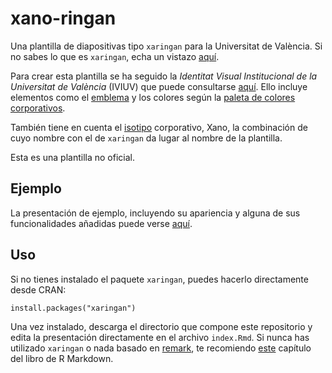 # xano-ringan

Una plantilla de diapositivas tipo `xaringan` para la Universitat de València. Si no sabes lo que es `xaringan`, echa un vistazo [aquí](https://bookdown.org/yihui/rmarkdown/xaringan.html).

Para crear esta plantilla se ha seguido la *Identitat Visual Institucional de la Universitat de València* (IVIUV) que puede consultarse [aquí](https://www.uv.es/unitat-web-marqueting/ca/identitat-visual/identitat-visual-institucional-iviuv.html). Ello incluye elementos como el [emblema](https://www.uv.es/unitat-web-marqueting/ca/identitat-visual/elements-identitat/emblema.html) y los colores según la [paleta de colores corporativos](https://www.uv.es/corporate/marca/cromatica/identitat_cromatica.pdf).

También tiene en cuenta el [isotipo](https://www.uv.es/unitat-web-marqueting/ca/identitat-visual/elements-identitat/isotip/isotip-corporatiu.html) corporativo, Xano, la combinación de cuyo nombre con el de `xaringan` da lugar al nombre de la plantilla.

Esta es una plantilla no oficial.

## Ejemplo

La presentación de ejemplo, incluyendo su apariencia y alguna de sus funcionalidades añadidas puede verse [aquí](https://pauinsanchez.github.io/xano-ringan/).

## Uso

Si no tienes instalado el paquete `xaringan`, puedes hacerlo directamente desde CRAN:

```{r}
install.packages("xaringan")
```

Una vez instalado, descarga el directorio que compone este repositorio y edita la presentación directamente en el archivo `index.Rmd`. Si nunca has utilizado `xaringan` o nada basado en [remark](https://remarkjs.com), te recomiendo [este](https://bookdown.org/yihui/rmarkdown/xaringan.html) capítulo del libro de R Markdown.
